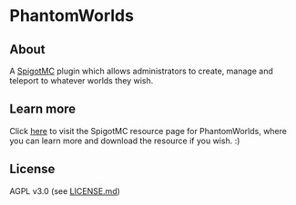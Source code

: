 # PhantomWorlds

## About
A [SpigotMC](https://www.spigotmc.org/) plugin which allows administrators to create, manage and teleport to whatever worlds they wish.

## Learn more
Click [here](https://www.spigotmc.org/resources/phantomworlds.84099/) to visit the SpigotMC resource page for PhantomWorlds, where you can learn more and download the resource if you wish. :)

## License
AGPL v3.0 (see [LICENSE.md](https://github.com/lokka30/PhantomWorlds/blob/master/LICENSE.md))
